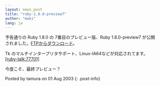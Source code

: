 ```yaml
---
layout: news_post
title: "ruby-1.8.0-preview7"
author: "maki"
lang: ja
---
```


予告通りの Ruby 1.8.0 の 7番目のプレビュー版、Ruby 1.8.0-preview7
が公開されました。[FTPからダウンロード][1]。

Tk のマルチインタープリタサポート、Linux-IA64などが対応されてます。[\[ruby-talk:77701\]][2]

今度こそ、最終プレビュー？

Posted by tamura on 01 Aug 2003
{: .post-info}



[1]: ftp://ftp.ruby-lang.org/pub/ruby/1.8/ruby-1.8.0-preview7.tar.gz 
[2]: http://blade.nagaokaut.ac.jp/cgi-bin/scat.rb/ruby/ruby-talk/77701 
